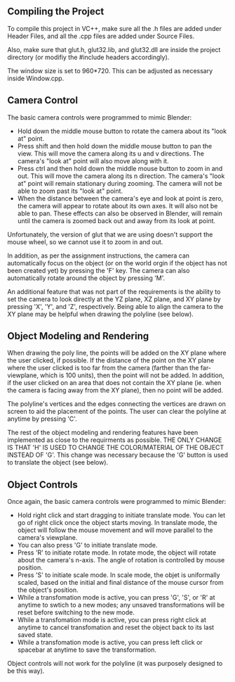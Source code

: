 ## Compiling the Project

To compile this project in VC++, make sure all the .h files are added under Header Files, and all the .cpp files are added under Source Files. 

Also, make sure that glut.h, glut32.lib, and glut32.dll are inside the project directory (or modifiy the #include headers accordingly).

The window size is set to 960*720. This can be adjusted as necessary inside Window.cpp.



## Camera Control

The basic camera controls were programmed to mimic Blender:

- Hold down the middle mouse button to rotate the camera about its "look at" point.
- Press shift and then hold down the middle mouse button to pan the view. This will move the camera along its u and v directions. The camera's "look at" point will also move along with it.
- Press ctrl and then hold down the middle mouse button to zoom in and out. This will move the camera along its n direction. The camera's "look at" point will remain stationary during zooming. The camera will not be able to zoom past its "look at" point.
- When the distance between the camera's eye and look at point is zero, the camera will appear to rotate about its own axes. It will also not be able to pan. These effects can also be observed in Blender, will remain until the camera is zoomed back out and away from its look at point.

Unfortunately, the version of glut that we are using doesn't support the mouse wheel, so we cannot use it to zoom in and out.

In addition, as per the assignment instructions, the camera can automatically focus on the object (or on the world orgin if the object has not been created yet) by pressing the 'F' key. The camera can also automatically rotate around the object by pressing 'M'.

An additional feature that was not part of the requirements is the ability to set the camera to look directly at the YZ plane, XZ plane, and XY plane by pressing 'X', 'Y', and 'Z', respectively. Being able to align the camera to the XY plane may be helpful when drawing the polyline (see below).



## Object Modeling and Rendering

When drawing the poly line, the points will be added on the XY plane where the user clicked, if possible. If the distance of the point on the XY plane where the user clicked is too far from the camera (farther than the far-viewplane, which is 100 units), then the point will not be added. In addition, if the user clicked on an area that does not contain the XY plane (ie. when the camera is facing away from the XY plane), then no point will be added.

The polyline's vertices and the edges connecting the vertices are drawn on screen to aid the placement of the points. The user can clear the polyline at anytime by pressing 'C'.

The rest of the object modeling and rendering features have been implemented as close to the requirments as possible. THE ONLY CHANGE IS THAT 'H' IS USED TO CHANGE THE COLOR/MATERIAL OF THE OBJECT INSTEAD OF 'G'. This change was necessary because the 'G' button is used to translate the object (see below).



## Object Controls

Once again, the basic camera controls were programmed to mimic Blender:

- Hold right click and start dragging to initiate translate mode. You can let go of right click once the object starts moving. In translate mode, the object will follow the mouse movement and will move parallel to the camera's viewplane.
- You can also press 'G' to initiate translate mode.
- Press 'R' to initiate rotate mode. In rotate mode, the object will rotate about the camera's n-axis. The angle of rotation is controlled by mouse position.
- Press 'S' to initiate scale mode. In scale mode, the objet is uniformally scaled, based on the initial and final distance of the mouse cursor from the object's position.
- While a transfomation mode is active, you can press 'G', 'S', or 'R' at anytime to swtich to a new modes; any unsaved transformations will be reset before switching to the new mode.
- While a transfomation mode is active, you can press right click at anytime to cancel transfomation and reset the object back to its last saved state.
- While a transfomation mode is active, you can press left click or spacebar at anytime to save the transformation.

Object controls will not work for the polyline (it was purposely designed to be this way).